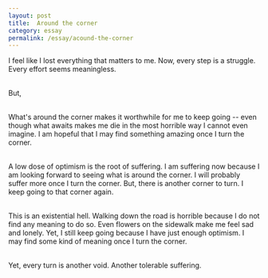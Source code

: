 ```yaml
---
layout: post
title:  Around the corner
category: essay
permalink: /essay/acound-the-corner
---
```


I feel like I lost everything that matters to me. Now, every step is a struggle. Every effort seems meaningless.
<br /><br />
 
But,
<br /><br />
 
What's around the corner makes it worthwhile for me to keep going -- even though what awaits makes me die in the most horrible way I cannot even imagine. I am hopeful that I may find something amazing once I turn the corner.
<br /><br />
 
A low dose of optimism is the root of suffering. I am suffering now because I am looking forward to seeing what is around the corner. I will probably suffer more once I turn the corner. But, there is another corner to turn. I keep going to that corner again.
<br /><br />
 
This is an existential hell. Walking down the road is horrible because I do not find any meaning to do so. Even flowers on the sidewalk make me feel sad and lonely. Yet, I still keep going because I have just enough optimism. I may find some kind of meaning once I turn the corner.
<br /><br />
 
Yet, every turn is another void. Another tolerable suffering.
<br /><br />
